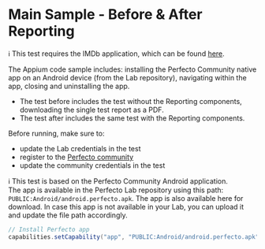 # Main Sample - Before & After Reporting

:information_source: This test requires the IMDb application, which can be found [here](https://github.com/PerfectoCode/AppsForSamples/tree/master/IMDb).

The Appium code sample includes: installing the Perfecto Community native app on an Android device (from the Lab repository), navigating within the app, closing and uninstalling the app.

- The test before includes the test without the Reporting components, downloading the single test report as a PDF. 
- The test after includes the same test with the Reporting components.

Before running, make sure to:<br/>
- update the Lab credentials in the test
- register to the [Perfecto community](https://community.perfectomobile.com/)
- update the community credentials in the test

:information_source: This test is based on the Perfecto Community Android application.</br>
The app is available in the Perfecto Lab repository using this path: `PUBLIC:Android/android.perfecto.apk`. The app is also available here for download. In case this app is not available in your Lab, you can upload it and update the file path accordingly.

```java
// Install Perfecto app
capabilities.setCapability("app", "PUBLIC:Android/android.perfecto.apk");
```
